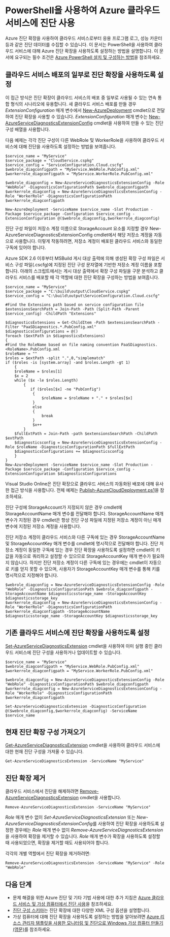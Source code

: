 <properties
	pageTitle="PowerShell을 사용하여 Azure 클라우드 서비스에 진단 사용 | Microsoft Azure"
	description="PowerShell을 사용하여 클라우드 서비스에 진단을 사용하도록 설정하는 방법을 알아봅니다."
	services="cloud-services"
	documentationCenter=".net"
	authors="Thraka"
	manager="timlt"
	editor=""/>

<tags
	ms.service="cloud-services"
	ms.workload="tbd"
	ms.tgt_pltfrm="na"
	ms.devlang="dotnet"
	ms.topic="article"
	ms.date="09/06/2016"
	ms.author="adegeo"/>


# PowerShell을 사용하여 Azure 클라우드 서비스에 진단 사용

Azure 진단 확장을 사용하여 클라우드 서비스로부터 응용 프로그램 로그, 성능 카운터 등과 같은 진단 데이터를 수집할 수 있습니다. 이 문서는 PowerShell을 사용하여 클라우드 서비스에 대해 Azure 진단 확장을 사용하도록 설정하는 방법을 설명합니다. 이 문서에 요구되는 필수 조건은 [Azure PowerShell 설치 및 구성하는 방법](../powershell-install-configure.md)을 참조하세요.

## 클라우드 서비스 배포의 일부로 진단 확장을 사용하도록 설정

이 접근 방식은 진단 확장이 클라우드 서비스의 배포 중 일부로 사용될 수 있는 연속 통합 형식의 시나리오에 유용합니다. 새 클라우드 서비스 배포를 만들 경우 *ExtensionConfiguration* 매개 변수에서 [New-AzureDeployment](https://msdn.microsoft.com/library/azure/mt589089.aspx) cmdlet으로 전달하여 진단 확장을 사용할 수 있습니다. *ExtensionConfiguration* 매개 변수는 [New-AzureServiceDiagnosticsExtensionConfig](https://msdn.microsoft.com/library/azure/mt589168.aspx) cmdlet을 사용하여 만들 수 있는 진단 구성 배열을 사용합니다.

다음 예제는 각각 진단 구성이 다른 WebRole 및 WorkerRole을 사용하여 클라우드 서비스에 대해 진단을 사용하도록 설정하는 방법을 보여줍니다.

	$service_name = "MyService"
	$service_package = "CloudService.cspkg"
	$service_config = "ServiceConfiguration.Cloud.cscfg"
	$webrole_diagconfigpath = "MyService.WebRole.PubConfig.xml"
	$workerrole_diagconfigpath = "MyService.WorkerRole.PubConfig.xml"

	$webrole_diagconfig = New-AzureServiceDiagnosticsExtensionConfig -Role "WebRole" -DiagnosticsConfigurationPath $webrole_diagconfigpath
	$workerrole_diagconfig = New-AzureServiceDiagnosticsExtensionConfig -Role "WorkerRole" -DiagnosticsConfigurationPath $workerrole_diagconfigpath

	New-AzureDeployment -ServiceName $service_name -Slot Production -Package $service_package -Configuration $service_config -ExtensionConfiguration @($webrole_diagconfig,$workerrole_diagconfig)

진단 구성 파일이 저장소 계정 이름으로 StorageAccount 요소를 지정할 경우 New-AzureServiceDiagnosticsExtensionConfig cmdlet에서 해당 저장소 계정을 자동으로 사용합니다. 이렇게 작동하려면, 저장소 계정이 배포된 클라우드 서비스와 동일한 구독에 있어야 합니다.

Azure SDK 2.6 이후부터 MSBuild 게시 대상 출력에 의해 생성된 확장 구성 파일은 서비스 구성 파일(.cscfg)에 지정된 진단 구성 문자열에 기반한 저장소 계정 이름을 포함합니다. 아래의 스크립트에서는 게시 대상 출력에서 확장 구성 파일을 구문 분석하고 클라우드 서비스를 배포할 때 각 역할에 대한 진단 확장을 구성하는 방법을 보여줍니다.

	$service_name = "MyService"
	$service_package = "C:\build\output\CloudService.cspkg"
	$service_config = "C:\build\output\ServiceConfiguration.Cloud.cscfg"

	#Find the Extensions path based on service configuration file
	$extensionsSearchPath = Join-Path -Path (Split-Path -Parent $service_config) -ChildPath "Extensions"

	$diagnosticsExtensions = Get-ChildItem -Path $extensionsSearchPath -Filter "PaaSDiagnostics.*.PubConfig.xml"
	$diagnosticsConfigurations = @()
	foreach ($extPath in $diagnosticsExtensions)
	{
	#Find the RoleName based on file naming convention PaaSDiagnostics.<RoleName>.PubConfig.xml
	$roleName = ""
	$roles = $extPath -split ".",0,"simplematch"
	if ($roles -is [system.array] -and $roles.Length -gt 1)
	    {
	    $roleName = $roles[1]
	    $x = 2
	    while ($x -le $roles.Length)
	        {
	           if ($roles[$x] -ne "PubConfig")
	            {
	                $roleName = $roleName + "." + $roles[$x]
	            }
	            else
	            {
	                break
	            }
	            $x++
	        }
	    $fullExtPath = Join-Path -path $extensionsSearchPath -ChildPath $extPath
	    $diagnosticsconfig = New-AzureServiceDiagnosticsExtensionConfig -Role $roleName -DiagnosticsConfigurationPath $fullExtPath
	    $diagnosticsConfigurations += $diagnosticsconfig
	    }
	}
	New-AzureDeployment -ServiceName $service_name -Slot Production -Package $service_package -Configuration $service_config -ExtensionConfiguration $diagnosticsConfigurations

Visual Studio Online은 진단 확장으로 클라우드 서비스의 자동화된 배포에 대해 유사한 접근 방식을 사용합니다. 전체 예제는 [Publish-AzureCloudDeployment.ps1](https://github.com/Microsoft/vso-agent-tasks/blob/master/Tasks/AzureCloudPowerShellDeployment/Publish-AzureCloudDeployment.ps1)을 참조하세요.

진단 구성에 StorageAccount가 지정되지 않은 경우 cmdlet에 StorageAccountName 매개 변수를 전달해야 합니다. StorageAccountName 매개 변수가 지정된 경우 cmdlet은 항상 진단 구성 파일에 지정된 저장소 계정이 아닌 매개 변수에 지정된 저장소 계정을 사용합니다.

진단 저장소 계정이 클라우드 서비스와 다른 구독에 있는 경우 StorageAccountName 및 StorageAccountKey 매개 변수를 cmdlet에 명시적으로 전달해야 합니다. 진단 저장소 계정이 동일한 구독에 있는 경우 진단 확장을 사용하도록 설정하면 cmdlet이 키 값을 자동으로 쿼리하고 설정할 수 있으므로 StorageAccountKey 매개 변수가 필요하지 않습니다. 하지만 진단 저장소 계정이 다른 구독에 있는 경우에는 cmdlet이 자동으로 키를 얻지 못할 수 있으며, 사용자가 StorageAccountKey 매개 변수를 통해 키를 명시적으로 지정해야 합니다.

	$webrole_diagconfig = New-AzureServiceDiagnosticsExtensionConfig -Role "WebRole" -DiagnosticsConfigurationPath $webrole_diagconfigpath -StorageAccountName $diagnosticsstorage_name -StorageAccountKey $diagnosticsstorage_key
	$workerrole_diagconfig = New-AzureServiceDiagnosticsExtensionConfig -Role "WorkerRole" -DiagnosticsConfigurationPath $workerrole_diagconfigpath -StorageAccountName $diagnosticsstorage_name -StorageAccountKey $diagnosticsstorage_key


## 기존 클라우드 서비스에 진단 확장을 사용하도록 설정

[Set-AzureServiceDiagnosticsExtension](https://msdn.microsoft.com/library/azure/mt589140.aspx) cmdlet을 사용하여 이미 실행 중인 클라우드 서비스에 진단 구성을 사용하거나 업데이트할 수 있습니다.


	$service_name = "MyService"
	$webrole_diagconfigpath = "MyService.WebRole.PubConfig.xml"
	$workerrole_diagconfigpath = "MyService.WorkerRole.PubConfig.xml"

	$webrole_diagconfig = New-AzureServiceDiagnosticsExtensionConfig -Role "WebRole" -DiagnosticsConfigurationPath $webrole_diagconfigpath
	$workerrole_diagconfig = New-AzureServiceDiagnosticsExtensionConfig -Role "WorkerRole" -DiagnosticsConfigurationPath $workerrole_diagconfigpath

	Set-AzureServiceDiagnosticsExtension -DiagnosticsConfiguration @($webrole_diagconfig,$workerrole_diagconfig) -ServiceName $service_name


## 현재 진단 확장 구성 가져오기
[Get-AzureServiceDiagnosticsExtension](https://msdn.microsoft.com/library/azure/mt589204.aspx) cmdlet을 사용하여 클라우드 서비스에 대한 현재 진단 구성을 가져올 수 있습니다.

	Get-AzureServiceDiagnosticsExtension -ServiceName "MyService"

## 진단 확장 제거
클라우드 서비스에서 진단을 해제하려면 [Remove-AzureServiceDiagnosticsExtension](https://msdn.microsoft.com/library/azure/mt589183.aspx) cmdlet을 사용합니다.

	Remove-AzureServiceDiagnosticsExtension -ServiceName "MyService"

*Role* 매개 변수 없이 *Set-AzureServiceDiagnosticsExtension* 또는 *New-AzureServiceDiagnosticsExtensionConfig*를 사용하여 진단 확장을 사용하도록 설정한 경우에는 *Role* 매개 변수 없이 *Remove-AzureServiceDiagnosticsExtension*을 사용하여 확장을 제거할 수 있습니다. *Role* 매개 변수가 확장을 사용하도록 설정할 때 사용되었으면, 확장을 제거할 때도 사용되어야 합니다.

각각의 개별 역할에서 진단 확장을 제거하려면:

	Remove-AzureServiceDiagnosticsExtension -ServiceName "MyService" -Role "WebRole"


## 다음 단계

- 문제 해결을 위한 Azure 진단 및 기타 기법 사용에 대한 추가 지침은 [Azure 클라우드 서비스 및 가상 컴퓨터에서 진단 사용](cloud-services-dotnet-diagnostics.md)을 참조하세요.
- [진단 구성 스키마](https://msdn.microsoft.com/library/azure/dn782207.aspx)는 진단 확장에 대한 다양한 XML 구성 옵션을 설명합니다.
- 가상 컴퓨터에 대해 진단 확장을 사용하도록 설정하는 방법을 알아보려면 [Azure 리소스 관리자 템플릿을 사용한 모니터링 및 진단으로 Windows 가상 컴퓨터 만들기(영문)](../virtual-machines/virtual-machines-windows-extensions-diagnostics-template.md)를 참조하세요.

<!---HONumber=AcomDC_0914_2016-->